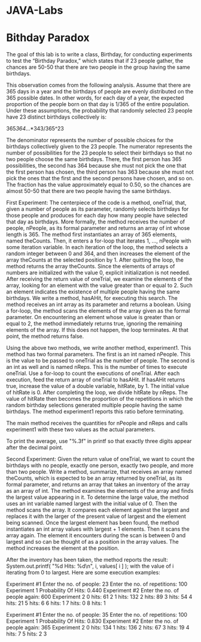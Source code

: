 # JAVA-Labs
# Bithday Paradox
The goal of this lab is to write a class, Birthday, for conducting experiments to test the
“Birthday Paradox,” which states that if 23 people gather, the chances are 50-50 that there are
two people in the group having the same birthdays.

This observation comes from the following analysis. Assume that there are 365 days in a year
and the birthdays of people are evenly distributed on the 365 possible dates. In other words, for
each day of a year, the expected proportion of the people born on that day is 1/365 of the entire
population. Under these assumptions, the probability that randomly selected 23 people have 23
distinct birthdays collectively is:

365*364*...*343/365^23

The denominator represents the number of possible choices for the birthdays collectively given to
the 23 people. The numerator represents the number of possibilities for the 23 people to select
their birthdays so that no two people choose the same birthdays. There, the first person has 365
possibilities, the second has 364 because she must not pick the one that the first person has chosen,
the third person has 363 because she must not pick the ones that the first and the second persons
have chosen, and so on. The fraction has the value approximately equal to 0.50, so the chances are
almost 50-50 that there are two people having the same birthdays.

First Experiment:
The centerpiece of the code is a method, oneTrial, that, given a number of people as its parameter,
randomly selects birthdays for those people and produces for each day how many people
have selected that day as birthdays. More formally, the method receives the number of people,
nPeople, as its formal parameter and returns an array of int whose length is 365. The method first
instantiates an array of 365 elements, named theCounts. Then, it enters a for-loop that iterates
1, ..., nPeople with some iteration variable. In each iteration of the loop, the method selects a
random integer between 0 and 364, and then increases the element of the array theCounts at the
selected position by 1. After quitting the loop, the method returns the array theCounts. Since the
elements of arrays of numbers are initialized with the value 0, explicit initialization is not needed.
After receiving the return value of oneTrial, we examine the elements of the array, looking for
an element with the value greater than or equal to 2. Such an element indicates the existence of
multiple people having the same birthdays. We write a method, hasAHit, for executing this search.
The method receives an int array as its parameter and returns a boolean. Using a for-loop,
the method scans the elements of the array given as the formal parameter. On encountering an
element whose value is greater than or equal to 2, the method immediately returns true, ignoring
the remaining elements of the array. If this does not happen, the loop terminates. At that point,
the method returns false.

Using the above two methods, we write another method, experiment1. This method has two
formal parameters. The first is an int named nPeople. This is the value to be passed to oneTrial
as the number of people. The second is an int as well and is named nReps. This is the number
of times to execute oneTrial. Use a for-loop to count the executions of oneTrial. After each
execution, feed the return array of oneTrial to hasAHit. If hasAHit returns true, increase the
value of a double variable, hitRate, by 1. The initial value of hitRate is 0. After completing
the loop, we divide hitRate by nReps. The value of hitRate then becomes the proportion of the
repetitions in which the random birthday selections generated multiple people having the same
birthdays. The method experiment1 reports this ratio before terminating.

The main method receives the quantities for nPeople and nReps and calls experiment1 with
these two values as the actual parameters.

To print the average, use "%.3f" in printf so that exactly three digits appear after the decimal
point.

Second Experiment:
Given the return value of oneTrial, we want to count the birthdays with no people, exactly one
person, exactly two people, and more than two people. Write a method, summarize, that receives
an array named theCounts, which is expected to be an array returned by oneTrial, as its formal
parameter, and returns an array that takes an inventory of the array as an array of int. The method
examines the elements of the array and finds the largest value appearing in it. To determine the
large value, the method uses an int variable named largest with the initial value of 0. Then the
method scans the array. It compares each element against the largest and replaces it with the
larger of the present value of largest and the element being scanned. Once the largest element
has been found, the method instantiates an int array values with largest + 1 elements. Then
it scans the array again. The element it encounters during the scan is between 0 and largest and
so can be thought of as a position in the array values. The method increases the element at the
position.

After the inventory has been taken, the method reports the result:
System.out.printf( "\%d Hits: \%d\n", i, values[ i ] );
with the value of i iterating from 0 to largest.
Here are some execution examples:

Experiment #1
Enter the no. of people: 23
Enter the no. of repetitions: 100
Experiment 1
Probability Of Hits: 0.440
Experiment #2
Enter the no. of people again: 600
Experiment 2
0 hits: 61
2
1 hits: 132
2 hits: 89
3 hits: 54
4 hits: 21
5 hits: 6
6 hits: 1
7 hits: 0
8 hits: 1

Experiment #1
Enter the no. of people: 35
Enter the no. of repetitions: 100
Experiment 1
Probability Of Hits: 0.830
Experiment #2
Enter the no. of people again: 365
Experiment 2
0 hits: 134
1 hits: 136
2 hits: 67
3 hits: 19
4 hits: 7
5 hits: 2
3
